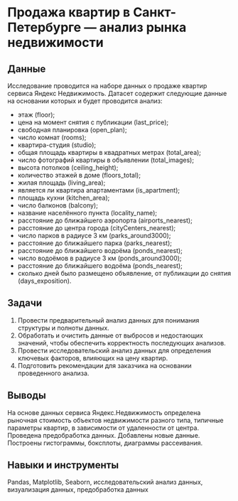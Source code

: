 # Продажа квартир в Санкт-Петербурге — анализ рынка недвижимости  

## Данные
Исследование проводится на наборе данных о продаже квартир сервиса Яндекс Недвижимость. Датасет содержит следующие данные на основании которых и будет проводится анализ:  

- этаж (floor);  
- цена на момент снятия с публикации (last_price);  
- свободная планировка (open_plan);  
- число комнат (rooms);  
- квартира-студия (studio);  
- общая площадь квартиры в квадратных метрах (total_area);
- число фотографий квартиры в объявлении (total_images);
- высота потолков (ceiling_height);
- количество этажей в доме (floors_total);
- жилая площадь (living_area);
- является ли квартира апартаментами (is_apartment);
- площадь кухни (kitchen_area);
- число балконов (balcony);
- название населённого пункта (locality_name);
- расстояние до ближайшего аэропорта (airports_nearest);
- расстояние до центра города (cityCenters_nearest);
- число парков в радиусе 3 км (parks_around3000);
- расстояние до ближайшего парка (parks_nearest);
- расстояние до ближайшего водоёма (ponds_nearest);
- число водоёмов в радиусе 3 км (ponds_around3000);
- расстояние до ближайшего водоёма (ponds_nearest);
- сколько дней было размещено объявление, от публикации до снятия (days_exposition).

## Задачи
1. Провести предварительный анализ данных для понимания структуры и полноты данных.
2. Обработать и очистить данные от выбросов и недостающих значений, чтобы обеспечить корректность последующих анализов.
3. Провести исследовательский анализ данных для определения ключевых факторов, влияющих на цену квартир. 
4. Подготовить рекомендации для заказчика на основании проведенного анализа.

## Выводы
На основе данных сервиса Яндекс.Недвижимость определена рыночная стоимость объектов недвижимости разного типа, типичные параметры квартир, в зависимости от удаленности от центра. Проведена предобработка данных. Добавлены новые данные. Построены гистограммы, боксплоты, диаграммы рассеивания.

## Навыки и инструменты
Pandas, Matplotlib, Seaborn, исследовательский анализ данных, визуализация данных, предобработка данных
